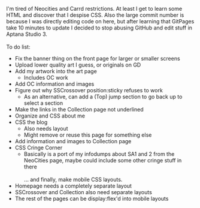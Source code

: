I'm tired of Neocities and Carrd restrictions. At least I get to learn some HTML and discover that I despise CSS. Also the large commit number is because I was directly editing code on here, but after learning that GitPages take 10 minutes to update I decided to stop abusing GitHub and edit stuff in Aptana Studio 3.
<br /><br />
To do list:
- Fix the banner thing on the front page for larger or smaller screens
- Upload lower quality art I guess, or originals on GD
- Add my artwork into the art page
  - Includes OC work
- Add OC information and images
- Figure out why SSCrossover position:sticky refuses to work
  - As an alternative, can add a (Top) jump section to go back up to select a section
- Make the links in the Collection page not underlined
- Organize and CSS about me
- CSS the blog
  - Also needs layout
  - Might remove or reuse this page for something else
- Add information and images to Collection page
- CSS Cringe Corner
  - Basically is a port of my infodumps about SA1 and 2 from the NeoCities page, maybe could include some other cringe stuff in there
<br /><br />
... and finally, make mobile CSS layouts.
- Homepage needs a completely separate layout
- SSCrossover and Collection also need separate layouts
- The rest of the pages can be display:flex'd into mobile layouts
